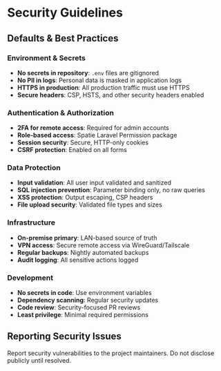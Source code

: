 # Security Guidelines

## Defaults & Best Practices

### Environment & Secrets
- **No secrets in repository**: `.env` files are gitignored
- **No PII in logs**: Personal data is masked in application logs
- **HTTPS in production**: All production traffic must use HTTPS
- **Secure headers**: CSP, HSTS, and other security headers enabled

### Authentication & Authorization
- **2FA for remote access**: Required for admin accounts
- **Role-based access**: Spatie Laravel Permission package
- **Session security**: Secure, HTTP-only cookies
- **CSRF protection**: Enabled on all forms

### Data Protection
- **Input validation**: All user input validated and sanitized
- **SQL injection prevention**: Parameter binding only, no raw queries
- **XSS protection**: Output escaping, CSP headers
- **File upload security**: Validated file types and sizes

### Infrastructure
- **On-premise primary**: LAN-based source of truth
- **VPN access**: Secure remote access via WireGuard/Tailscale
- **Regular backups**: Nightly automated backups
- **Audit logging**: All sensitive actions logged

### Development
- **No secrets in code**: Use environment variables
- **Dependency scanning**: Regular security updates
- **Code review**: Security-focused PR reviews
- **Least privilege**: Minimal required permissions

## Reporting Security Issues

Report security vulnerabilities to the project maintainers. Do not disclose publicly until resolved.
